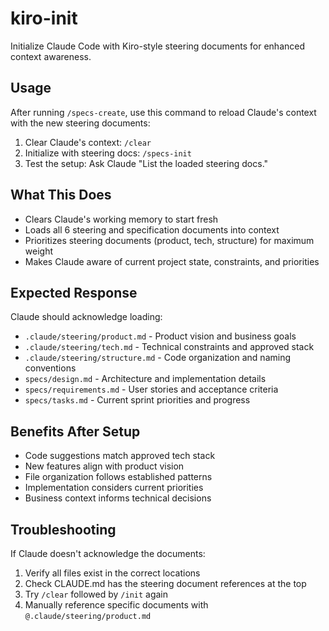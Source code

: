 # kiro-init
Initialize Claude Code with Kiro-style steering documents for enhanced context awareness.

## Usage
After running `/specs-create`, use this command to reload Claude's context with the new steering documents:

1. Clear Claude's context: `/clear`
2. Initialize with steering docs: `/specs-init`
3. Test the setup: Ask Claude "List the loaded steering docs."

## What This Does
- Clears Claude's working memory to start fresh
- Loads all 6 steering and specification documents into context
- Prioritizes steering documents (product, tech, structure) for maximum weight
- Makes Claude aware of current project state, constraints, and priorities

## Expected Response
Claude should acknowledge loading:
- `.claude/steering/product.md` - Product vision and business goals
- `.claude/steering/tech.md` - Technical constraints and approved stack  
- `.claude/steering/structure.md` - Code organization and naming conventions
- `specs/design.md` - Architecture and implementation details
- `specs/requirements.md` - User stories and acceptance criteria
- `specs/tasks.md` - Current sprint priorities and progress

## Benefits After Setup
- Code suggestions match approved tech stack
- New features align with product vision
- File organization follows established patterns
- Implementation considers current priorities
- Business context informs technical decisions

## Troubleshooting
If Claude doesn't acknowledge the documents:
1. Verify all files exist in the correct locations
2. Check CLAUDE.md has the steering document references at the top
3. Try `/clear` followed by `/init` again
4. Manually reference specific documents with `@.claude/steering/product.md`